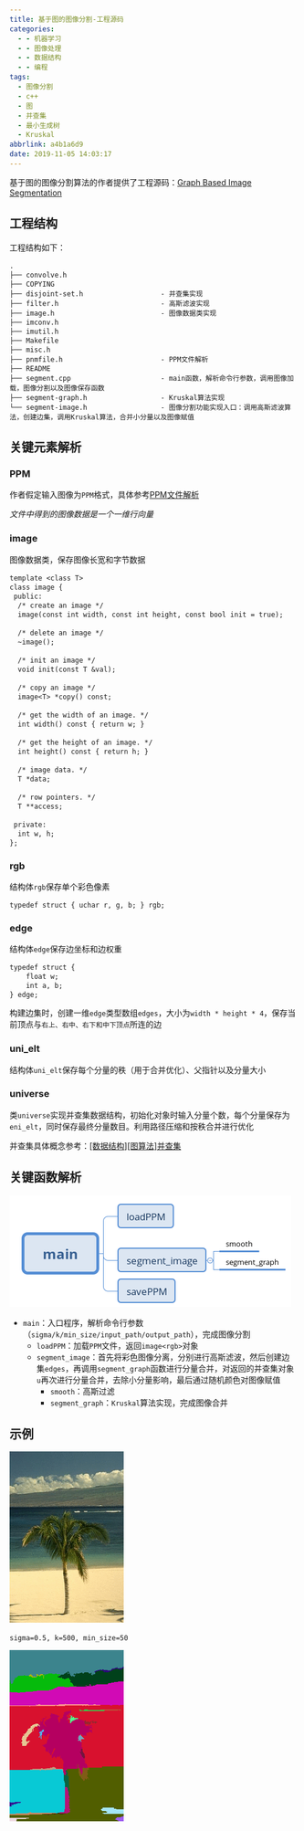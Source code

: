 ```yaml
---
title: 基于图的图像分割-工程源码
categories:
  - - 机器学习
  - - 图像处理
  - - 数据结构
  - - 编程
tags:
  - 图像分割
  - c++
  - 图
  - 并查集
  - 最小生成树
  - Kruskal
abbrlink: a4b1a6d9
date: 2019-11-05 14:03:17
---
```


基于图的图像分割算法的作者提供了工程源码：[Graph Based Image Segmentation](http://cs.brown.edu/people/pfelzens/segment/)

## 工程结构

工程结构如下：

```
.
├── convolve.h
├── COPYING
├── disjoint-set.h                   - 并查集实现
├── filter.h                         - 高斯滤波实现
├── image.h                          - 图像数据类实现
├── imconv.h
├── imutil.h
├── Makefile
├── misc.h
├── pnmfile.h                        - PPM文件解析
├── README
├── segment.cpp                      - main函数，解析命令行参数，调用图像加载，图像分割以及图像保存函数
├── segment-graph.h                  - Kruskal算法实现
└── segment-image.h                  - 图像分割功能实现入口：调用高斯滤波算法，创建边集，调用Kruskal算法，合并小分量以及图像赋值
```

## 关键元素解析

### PPM

作者假定输入图像为`PPM`格式，具体参考[PPM文件解析](https://www.zhujian.tech/posts/6cbcc636.html)

*文件中得到的图像数据是一个一维行向量*

### image

图像数据类，保存图像长宽和字节数据

```
template <class T>
class image {
 public:
  /* create an image */
  image(const int width, const int height, const bool init = true);

  /* delete an image */
  ~image();

  /* init an image */
  void init(const T &val);

  /* copy an image */
  image<T> *copy() const;
  
  /* get the width of an image. */
  int width() const { return w; }
  
  /* get the height of an image. */
  int height() const { return h; }
  
  /* image data. */
  T *data;
  
  /* row pointers. */
  T **access;
  
 private:
  int w, h;
};
```

### rgb

结构体`rgb`保存单个彩色像素

```
typedef struct { uchar r, g, b; } rgb;
```

### edge

结构体`edge`保存边坐标和边权重

```
typedef struct {
    float w;
    int a, b;
} edge;
```

构建边集时，创建一维`edge`类型数组`edges`，大小为`width * height * 4`，保存当前顶点与`右上、右中、右下和中下顶点`所连的边

### uni_elt

结构体`uni_elt`保存每个分量的秩（用于合并优化）、父指针以及分量大小

### universe

类`universe`实现并查集数据结构，初始化对象时输入分量个数，每个分量保存为`eni_elt`，同时保存最终分量数目。利用路径压缩和按秩合并进行优化

并查集具体概念参考：[[数据结构][图算法]并查集](https://www.zhujian.tech/posts/3eedae4a.html#more)

## 关键函数解析

![](/imgs/基于图的图像分割-工程源码/key-function.png)

* `main`：入口程序，解析命令行参数（`sigma/k/min_size/input_path/output_path`），完成图像分割
  * `loadPPM`：加载`PPM`文件，返回`image<rgb>`对象
  * `segment_image`：首先将彩色图像分离，分别进行高斯滤波，然后创建边集`edges`，再调用`segment_graph`函数进行分量合并，对返回的并查集对象`u`再次进行分量合并，去除小分量影响，最后通过随机颜色对图像赋值
    * `smooth`：高斯过滤
    * `segment_graph`：`Kruskal`算法实现，完成图像合并

## 示例

![](/imgs/基于图的图像分割-工程源码/beach.png)

`sigma=0.5, k=500, min_size=50`

![](/imgs/基于图的图像分割-工程源码/beach_seg.png)